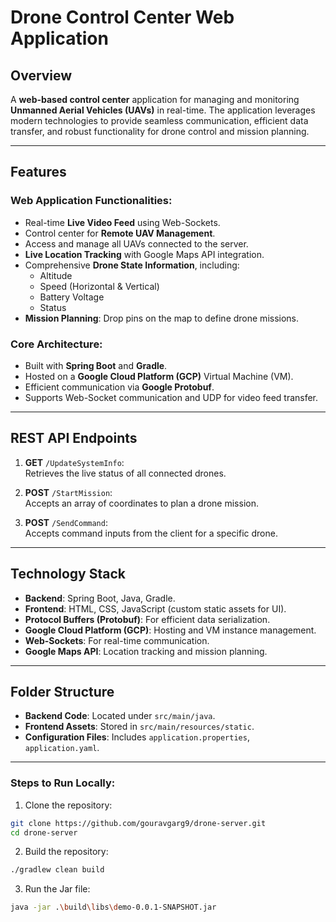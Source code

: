 # Drone Control Center Web Application

## Overview
A **web-based control center** application for managing and monitoring **Unmanned Aerial Vehicles (UAVs)** in real-time. The application leverages modern technologies to provide seamless communication, efficient data transfer, and robust functionality for drone control and mission planning.

---

## Features
### Web Application Functionalities:
- Real-time **Live Video Feed** using Web-Sockets.
- Control center for **Remote UAV Management**.
- Access and manage all UAVs connected to the server.
- **Live Location Tracking** with Google Maps API integration.
- Comprehensive **Drone State Information**, including:
  - Altitude
  - Speed (Horizontal & Vertical)
  - Battery Voltage
  - Status
- **Mission Planning**: Drop pins on the map to define drone missions.

### Core Architecture:
- Built with **Spring Boot** and **Gradle**.
- Hosted on a **Google Cloud Platform (GCP)** Virtual Machine (VM).
- Efficient communication via **Google Protobuf**.
- Supports Web-Socket communication and UDP for video feed transfer.

---

## REST API Endpoints
1. **GET** `/UpdateSystemInfo`:  
   Retrieves the live status of all connected drones.
   
2. **POST** `/StartMission`:  
   Accepts an array of coordinates to plan a drone mission.

3. **POST** `/SendCommand`:  
   Accepts command inputs from the client for a specific drone.

---

## Technology Stack
- **Backend**: Spring Boot, Java, Gradle.
- **Frontend**: HTML, CSS, JavaScript (custom static assets for UI).
- **Protocol Buffers (Protobuf)**: For efficient data serialization.
- **Google Cloud Platform (GCP)**: Hosting and VM instance management.
- **Web-Sockets**: For real-time communication.
- **Google Maps API**: Location tracking and mission planning.

---

## Folder Structure

- **Backend Code**: Located under `src/main/java`.
- **Frontend Assets**: Stored in `src/main/resources/static`.
- **Configuration Files**: Includes `application.properties`, `application.yaml`.

---

### Steps to Run Locally:
1. Clone the repository:
```bash
git clone https://github.com/gouravgarg9/drone-server.git
cd drone-server
```

2. Build the repository:
```bash
./gradlew clean build
```

3. Run the Jar file:
```bash
java -jar .\build\libs\demo-0.0.1-SNAPSHOT.jar
```
